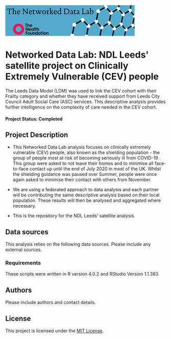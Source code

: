<img src="ndlbanner.png" width="405" height="96">

# Networked Data Lab: NDL Leeds' satellite project on Clinically Extremely Vulnerable (CEV) people

The Leeds Data Model (LDM) was used to link the CEV cohort with their Frailty category and whether they have received support from Leeds City Council Adult Social Care (ASC) services. This descriptive analysis provides further intelligence on the complexity of care needed in the CEV cohort.

#### Project Status: Completed

## Project Description

- This Networked Data Lab analysis focuses on clinically extremely vulnerable (CEV) people, also known as the shielding population - the group of people most at risk of becoming seriously ill from COVID-19 . This group were asked to not leave their homes and to minimise all face-to-face contact up until the end of July 2020 in most of the UK. Whilst the shielding guidance was paused over Summer, people were once again asked to minimise their contact with others from November.

- We are using a federated approach to data analysis and each partner will be contributing the same descriptive analysis based on their local population. These results will then be analysed and aggregated where necessary.

- This is the repository for the NDL Leeds' satellite analysis.  

## Data sources

This analysis relies on the following data sources. Please include any external sources.

### Requirements

These scripts were written in R version 4.0.2 and RStudio Version 1.1.383. 

## Authors

Please include authors and contact details.

## License

This project is licensed under the [MIT License](https://github.com/HFAnalyticsLab/NDL_Output4_Leeds/blob/main/LICENSE).
